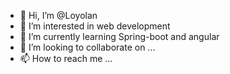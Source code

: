 - 👋 Hi, I’m @Loyolan
- 👀 I’m interested in web development
- 🌱 I’m currently learning Spring-boot and angular
- 💞️ I’m looking to collaborate on ...
- 📫 How to reach me ...

<!---
Loyolan/Loyolan is a ✨ special ✨ repository because its `README.md` (this file) appears on your GitHub profile.
You can click the Preview link to take a look at your changes.
--->

